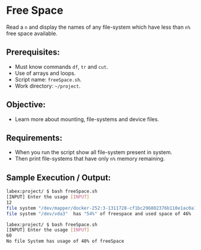 # Free Space

Read a `n` and display the names of any file-system which have less than `n%` free space available.

## Prerequisites:

- Must know commands `df`, `tr` and `cut`.
- Use of arrays and loops.
- Script name: `freeSpace.sh`.
- Work directory: `~/project`.

## Objective:

- Learn more about mounting, file-systems and device files.

## Requirements:

- When you run the script show all file-system present in system.
- Then print file-systems that have only `n%` memory remaining.

## Sample Execution / Output:

```bash
labex:project/ $ bash freeSpace.sh
[INPUT] Enter the usage [INPUT]
12
file system "/dev/mapper/docker-252:3-1311728-cf1bc296802376b110e1ac0a19ed3ad263fc81be8ff146ddfbd4acc246b61682"  has "62%" of freespace and used space of 38%
file system "/dev/vda3"  has "54%" of freespace and used space of 46%
```

```bash
labex:project/ $ bash freeSpace.sh
[INPUT] Enter the usage [INPUT]
60
No file System has usage of 40% of freeSpace
```
